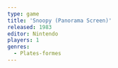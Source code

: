 ```yaml
---
type: game
title: 'Snoopy (Panorama Screen)'
released: 1983
editor: Nintendo
players: 1
genres:
  - Plates-formes
---
```

